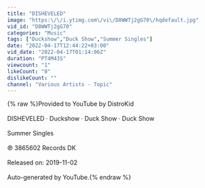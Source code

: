 ```yaml
---
title: "DISHEVELED"
image: "https:\/\/i.ytimg.com\/vi\/D8WWTj2gG70\/hqdefault.jpg"
vid_id: "D8WWTj2gG70"
categories: "Music"
tags: ["Duckshow","Duck Show","Summer Singles"]
date: "2022-04-17T12:44:22+03:00"
vid_date: "2022-04-17T01:14:06Z"
duration: "PT4M43S"
viewcount: "1"
likeCount: "0"
dislikeCount: ""
channel: "Various Artists - Topic"
---
```

{% raw %}Provided to YouTube by DistroKid<br /><br />DISHEVELED · Duckshow · Duck Show · Duck Show<br /><br />Summer Singles<br /><br />℗ 3865602 Records DK<br /><br />Released on: 2019-11-02<br /><br />Auto-generated by YouTube.{% endraw %}
